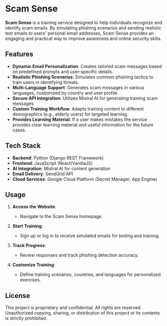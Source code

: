 # Scam Sense

**Scam Sense** is a training service designed to help individuals recognize and identify scam emails. By simulating phishing scenarios and sending realistic test emails to users' personal email addresses, Scam Sense provides an engaging and practical way to improve awareness and online security skills.

## Features

- **Dynamic Email Personalization**: Creates tailored scam messages based on predefined prompts and user-specific details.
- **Realistic Phishing Scenarios**: Simulates common phishing tactics to train users in identifying threats.
- **Multi-Language Support**: Generates scam messages in various languages, customized by country and user profile.
- **Secure API Integration**: Utilizes Mistral AI for generating training scam messages.
- **Custom Training Workflow**: Adapts training content to different demographics (e.g., elderly users) for targeted learning.
- **Provides Learning Material**: If a user makes mistakes the service provides clear learning material and useful information for the future cases. 

## Tech Stack

- **Backend**: Python (Django REST Framework)
- **Frontend**: JavaScript (React/VanillaJS)
- **AI Integration**: Mistral AI for content generation
- **Email Delivery**: SendGrid API
- **Cloud Services**: Google Cloud Platform (Secret Manager, App Engine)

## Usage

1. **Access the Website**:
   - Navigate to the Scam Sense homepage.

2. **Start Training**:
   - Sign up or log in to receive simulated emails for testing and training.

3. **Track Progress**:
   - Review responses and track phishing detection accuracy.

4. **Customize Training**:
   - Define training scenarios, countries, and languages for personalized exercises.

## License

This project is proprietary and confidential. All rights are reserved. Unauthorized copying, sharing, or distribution of this project or its contents is strictly prohibited.
